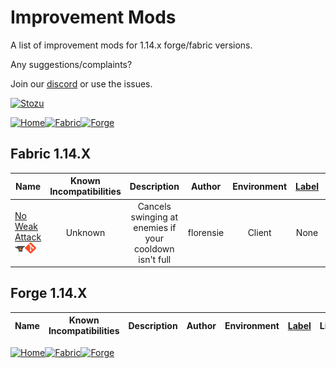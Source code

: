 # Improvement Mods

A list of improvement mods for 1.14.x forge/fabric versions.

Any suggestions/complaints?

Join our [discord](https://discord.gg/stozu) or use the issues.

[![Stozu](https://i.imgur.com/P1m0hoi.png)](https://stozu.net/)

[![Home](https://i.imgur.com/YkANRM3.png)](/README.md)[![Fabric](https://i.imgur.com/TLfTcfi.png)](#fabric-114x)[![Forge](https://i.imgur.com/jdxFuy0.png)](#forge-114x)

## Fabric 1.14.X

| Name | Known Incompatibilities | Description | Author | Environment | [Label](/README.md#labels) | License |
| --- | :---: | :---: | :---: | :---: | :---: | :---: |
| [No Weak Attack](https://www.curseforge.com/minecraft/mc-mods/no-weak-attack) [![CurseForge Logo](https://raw.githubusercontent.com/TheUsefulLists/assets/main/Images/Platform_Icons/CurseForge.png)](https://www.curseforge.com/minecraft/mc-mods/no-weak-attack)[![GitHub Logo](https://raw.githubusercontent.com/TheUsefulLists/assets/main/Images/Platform_Icons/Github.png)](https://github.com/florensie/no-weak-attack) | Unknown | Cancels swinging at enemies if your cooldown isn't full | florensie | Client | None | [LGPL-3.0](/licenses/Licenses.md#lgpl-30)

## Forge 1.14.X

| Name | Known Incompatibilities | Description | Author | Environment | [Label](/README.md#labels) | License |
| --- | :---: | :---: | :---: | :---: | :---: | :---: |

[![Home](https://i.imgur.com/YkANRM3.png)](/README.md)[![Fabric](https://i.imgur.com/TLfTcfi.png)](#fabric-114x)[![Forge](https://i.imgur.com/jdxFuy0.png)](#forge-114x)
